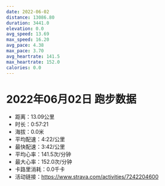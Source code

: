 ```yaml
---
date: 2022-06-02
distance: 13086.80
duration: 3441.0
elevation: 0.0
avg_speed: 13.69
max_speed: 16.20
avg_pace: 4.38
max_pace: 3.70
avg_heartrate: 141.5
max_heartrate: 152.0
calories: 0.0
---
```


# 2022年06月02日 跑步数据

- 距离：13.09公里
- 时长：0:57:21
- 海拔：0.0米
- 平均配速：4:22/公里
- 最快配速：3:42/公里
- 平均心率：141.5次/分钟
- 最大心率：152.0次/分钟
- 卡路里消耗：0.0千卡
- 活动链接：https://www.strava.com/activities/7242204600
